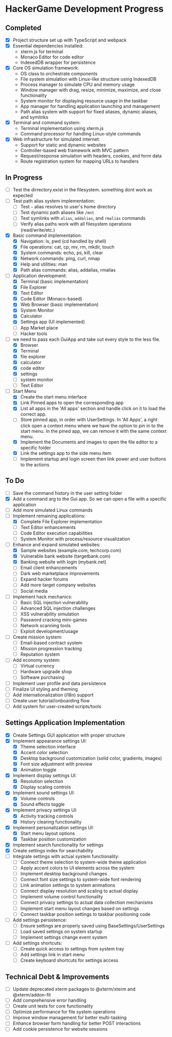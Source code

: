 # HackerGame Development Progress

## Completed
- [x] Project structure set up with TypeScript and webpack
- [x] Essential dependencies installed:
  - xterm.js for terminal
  - Monaco Editor for code editor
  - IndexedDB wrapper for persistence
- [x] Core OS simulation framework:
  - OS class to orchestrate components
  - File system simulation with Linux-like structure using IndexedDB
  - Process manager to simulate CPU and memory usage
  - Window manager with drag, resize, minimize, maximize, and close functionality
  - System monitor for displaying resource usage in the taskbar
  - App manager for handling application launching and management
  - Path alias system with support for fixed aliases, dynamic aliases, and symlinks
- [x] Terminal and command system:
  - Terminal implementation using xterm.js
  - Command processor for handling Linux-style commands
- [x] Web infrastructure for simulated internet:
  - Support for static and dynamic websites
  - Controller-based web framework with MVC pattern
  - Request/response simulation with headers, cookies, and form data
  - Route registration system for mapping URLs to handlers

## In Progress
- [ ] Test the dirrectory.exist in the filesystem. something dont work as expected
- [ ] Test path alias system implementation:
  - [ ] Test `~` alias resolves to user's home directory
  - [ ] Test dynamic path aliases like `/mnt`
  - [ ] Test symlinks with `alias`, `addalias`, and `rmalias` commands
  - [ ] Verify alias paths work with all filesystem operations (read/write/etc.)
- [x] Basic command implementation:
  - [x] Navigation: ls, pwd (cd handled by shell)
  - [x] File operations: cat, cp, mv, rm, mkdir, touch
  - [x] System commands: echo, ps, kill, clear
  - [x] Network commands: ping, curl, nmap
  - [x] Help and utilities: man
  - [x] Path alias commands: alias, addalias, rmalias
- [ ] Application development:
  - [x] Terminal (basic implementation)
  - [x] File Explorer
  - [x] Text Editor
  - [x] Code Editor (Monaco-based)
  - [x] Web Browser (basic implementation)
  - [x] System Monitor
  - [x] Calculator
  - [x] Settings app (UI implemented)
  - [ ] App Market place
  - [ ] Hacker tools
- [ ] we need to pass each GuiApp and take out every style to the less file.
  - [x] Browser
  - [x] Terminal
  - [x] file explorer
  - [x] calculator
  - [x] code editor
  - [x] settings
  - [ ] system monitor
  - [ ] Text Editor
- [ ] Start Menu
  - [x] Create the start menu interface
  - [x] Link Pinned apps to open the corresponding app
  - [x] List all apps in the 'All apps' section and handle click on it to load the correct app.
  - [ ] Store pinned app, in order with UserSettings. In 'All Apps', a right click open a context menu where we have the option to pin in to the start menu. In the pined app, we can remove it with the same context menu.
  - [x] Implement the Documents and images to open the file editor to a specific folder
  - [x] Link the settings app to the side menu item
  - [ ] Implement startup and login screen then link power and user buttons to the actions

## To Do
- [ ] Save the command history in the user setting folder
- [x] Add a command arg to the Gui app. So we can open a file with a specific application
- [ ] Add more simulated Linux commands
- [ ] Implement remaining applications:
  - [x] Complete File Explorer implementation
  - [ ] Text Editor enhancements
  - [ ] Code Editor execution capabilities
  - [ ] System Monitor with process/resource visualization
- [ ] Enhance and expand simulated websites:
  - [x] Sample websites (example.com, techcorp.com)
  - [x] Vulnerable bank website (targetbank.com)
  - [x] Banking website with login (mybank.net)
  - [ ] Email client enhancements
  - [ ] Dark web marketplace improvements
  - [ ] Expand hacker forums
  - [ ] Add more target company websites
  - [ ] Social media
- [ ] Implement hack mechanics:
  - [ ] Basic SQL injection vulnerability
  - [ ] Advanced SQL injection challenges
  - [ ] XSS vulnerability simulation
  - [ ] Password cracking mini-games
  - [ ] Network scanning tools
  - [ ] Exploit development/usage
- [ ] Create mission system:
  - [ ] Email-based contract system
  - [ ] Mission progression tracking
  - [ ] Reputation system
- [ ] Add economy system:
  - [ ] Virtual currency
  - [ ] Hardware upgrade shop
  - [ ] Software purchasing
- [ ] Implement user profile and data persistence
- [ ] Finalize UI styling and theming
- [ ] Add internationalization (i18n) support
- [ ] Create user tutorial/onboarding flow
- [ ] Add system for user-created scripts/tools

## Settings Application Implementation
- [x] Create Settings GUI application with proper structure
- [x] Implement appearance settings UI:
  - [x] Theme selection interface
  - [x] Accent color selection
  - [x] Desktop background customization (solid color, gradients, images)
  - [x] Font size adjustment with preview
  - [x] Animation toggle
- [x] Implement display settings UI:
  - [x] Resolution selection
  - [x] Display scaling controls
- [x] Implement sound settings UI:
  - [x] Volume controls
  - [x] Sound effects toggle
- [x] Implement privacy settings UI:
  - [x] Activity tracking controls
  - [x] History clearing functionality
- [x] Implement personalization settings UI:
  - [x] Start menu layout options
  - [x] Taskbar position customization
- [x] Implement search functionality for settings
- [x] Create settings index for searchability
- [ ] Integrate settings with actual system functionality:
  - [ ] Connect theme selection to system-wide theme application
  - [ ] Apply accent colors to UI elements across the system
  - [ ] Implement desktop background changes
  - [ ] Connect font size settings to system-wide font rendering
  - [ ] Link animation settings to system animations
  - [ ] Connect display resolution and scaling to actual display
  - [ ] Implement volume control functionality
  - [ ] Connect privacy settings to actual data collection mechanisms
  - [ ] Implement start menu layout changes based on settings
  - [ ] Connect taskbar position settings to taskbar positioning code
- [ ] Add settings persistence:
  - [ ] Ensure settings are properly saved using BaseSettings/UserSettings
  - [ ] Load saved settings on system startup
  - [ ] Implement settings change event system
- [ ] Add settings shortcuts:
  - [ ] Create quick access to settings from system tray
  - [ ] Add settings link in start menu
  - [ ] Create keyboard shortcuts for settings access

## Technical Debt & Improvements
- [ ] Update deprecated xterm packages to @xterm/xterm and @xterm/addon-fit
- [ ] Add comprehensive error handling
- [ ] Create unit tests for core functionality
- [ ] Optimize performance for file system operations
- [ ] Improve window management for better multi-tasking
- [ ] Enhance browser form handling for better POST interactions
- [ ] Add cookie persistence for website sessions
